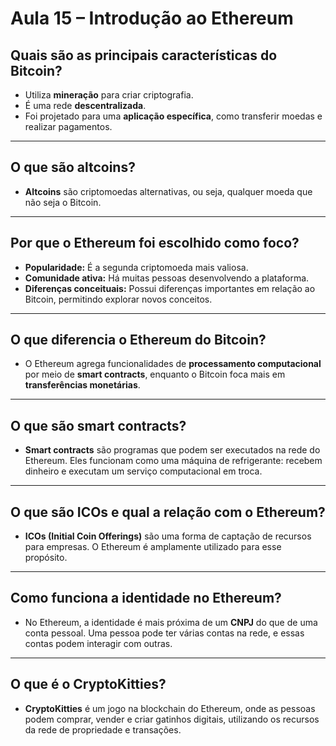 # Aula 15 – Introdução ao Ethereum

## Quais são as principais características do Bitcoin?
- Utiliza **mineração** para criar criptografia.
- É uma rede **descentralizada**.
- Foi projetado para uma **aplicação específica**, como transferir moedas e realizar pagamentos.

---

## O que são altcoins?
- **Altcoins** são criptomoedas alternativas, ou seja, qualquer moeda que não seja o Bitcoin.

---

## Por que o Ethereum foi escolhido como foco?
- **Popularidade:** É a segunda criptomoeda mais valiosa.
- **Comunidade ativa:** Há muitas pessoas desenvolvendo a plataforma.
- **Diferenças conceituais:** Possui diferenças importantes em relação ao Bitcoin, permitindo explorar novos conceitos.

---

## O que diferencia o Ethereum do Bitcoin?
- O Ethereum agrega funcionalidades de **processamento computacional** por meio de **smart contracts**, enquanto o Bitcoin foca mais em **transferências monetárias**.

---

## O que são smart contracts?
- **Smart contracts** são programas que podem ser executados na rede do Ethereum. Eles funcionam como uma máquina de refrigerante: recebem dinheiro e executam um serviço computacional em troca.

---

## O que são ICOs e qual a relação com o Ethereum?
- **ICOs (Initial Coin Offerings)** são uma forma de captação de recursos para empresas. O Ethereum é amplamente utilizado para esse propósito.

---

## Como funciona a identidade no Ethereum?
- No Ethereum, a identidade é mais próxima de um **CNPJ** do que de uma conta pessoal. Uma pessoa pode ter várias contas na rede, e essas contas podem interagir com outras.

---

## O que é o CryptoKitties?
- **CryptoKitties** é um jogo na blockchain do Ethereum, onde as pessoas podem comprar, vender e criar gatinhos digitais, utilizando os recursos da rede de propriedade e transações.
